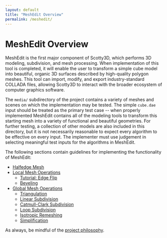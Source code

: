 ```yaml
---
layout: default
title: "MeshEdit Overview"
permalink: /meshedit/
---
```


# MeshEdit Overview

MeshEdit is the first major component of Scotty3D, which performs 3D modeling, subdivision, and mesh processing. When implementation of this tool is completed, it will enable the user to transform a simple cube model into beautiful, organic 3D surfaces described by high-quality polygon meshes. This tool can import, modify, and export industry-standard COLLADA files, allowing Scotty3D to interact with the broader ecosystem of computer graphics software.

The `media/` subdirectory of the project contains a variety of meshes and scenes on which the implementation may be tested. The simple `cube.dae` input should be treated as the primary test case -- when properly implemented MeshEdit contains all of the modeling tools to transform this starting mesh into a variety of functional and beautiful geometries. For further testing, a collection of other models are also included in this directory, but it is not necessarily reasonable to expect every algorithm to be effective on every input. The implementer must use judgement in selecting meaningful test inputs for the algorithms in MeshEdit.

The following sections contain guidelines for implementing the functionality of MeshEdit:

- [Halfedge Mesh](halfedge)
- [Local Mesh Operations](local)
  - [Tutorial: Edge Flip](edge_flip)
  - [Beveling](bevel)
- [Global Mesh Operations](global)
  - [Triangulation](global/triangulate)
  - [Linear Subdivision](global/linear)
  - [Catmull-Clark Subdivision](global/catmull)
  - [Loop Subdivision](global/loop)
  - [Isotropic Remeshing](global/remesh)
  - [Simplification](global/simplify)

As always, be mindful of the [project philosophy](../philosophy).
